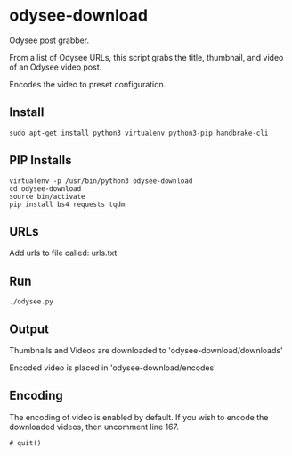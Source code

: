 # odysee-download
Odysee post grabber.

From a list of Odysee URLs, this script grabs the title, thumbnail, and video of an Odysee video post.

Encodes the video to preset configuration.

## Install

```code
sudo apt-get install python3 virtualenv python3-pip handbrake-cli
```

## PIP Installs

```code
virtualenv -p /usr/bin/python3 odysee-download
cd odysee-download
source bin/activate
pip install bs4 requests tqdm
```

## URLs

Add urls to file called: urls.txt

## Run

```code
./odysee.py
```

## Output

Thumbnails and Videos are downloaded to 'odysee-download/downloads'

Encoded video is placed in 'odysee-download/encodes'

## Encoding

The encoding of video is enabled by default. If you wish to encode the downloaded videos, then uncomment line 167.

```code
# quit()
```